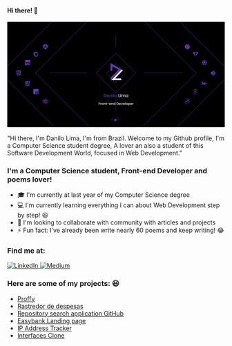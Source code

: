 #### Hi there! :wave:

<img  id="imagheader" src="banner.svg">
<p>"Hi there, I'm Danilo Lima, I'm from Brazil. Welcome to my Github profile, I'm a Computer Science student degree, A lover an also a student of this Software Development World, focused in Web Development."
</p>

### I'm a Computer Science student, Front-end Developer and poems lover!

- :mortar_board: I'm currently at last year of my Computer Science degree
- :computer: I'm currently learning everything I can about Web Development step by step! :laughing:
- :open_hands: I'm looking to collaborate with community with
  articles and projects
- :zap: Fun fact: I've already been write nearly 60 poems and keep writing! :joy:

### Find me at:

<a href="https://www.linkedin.com/in/danilolma/" rel="nofollow">
	<img src="https://camo.githubusercontent.com/0271c9f903c82d91b19ebd8458901d7c61ce1528/68747470733a2f2f696d672e736869656c64732e696f2f62616467652f4c696e6b6564496e2d2532333030373742352e7376673f267374796c653d666c61742d737175617265266c6f676f3d6c696e6b6564696e266c6f676f436f6c6f723d7768697465" alt="LinkedIn" data-canonical-src="https://img.shields.io/badge/LinkedIn-%230077B5.svg?&amp;style=flat-square&amp;logo=linkedin&amp;logoColor=white" style="max-width:100%;">
</a>

<a href="https://danlima-dev.medium.com/" rel="nofollow">
	<img src="https://camo.githubusercontent.com/5b133451a151a26231268741caa939ddd33d1e24/68747470733a2f2f696d672e736869656c64732e696f2f62616467652f6d656469756d2d626c61636b3f267374796c653d666c61742d737175617265266c6f676f3d6d656469756d266c6f676f436f6c6f723d7768697465" alt="Medium" data-canonical-src="https://img.shields.io/badge/medium-black?&amp;style=flat-square&amp;logo=medium&amp;logoColor=white" style="max-width:100%;">
</a>

<br />

### Here are some of my projects: :laughing:

- [Proffy](https://github.com/DaniloLima122/Proffy)
- [Rastredor de despesas](https://github.com/DaniloLima122/rastreador-de-despesas)
- [Repository search application GitHub](https://github.com/DaniloLima122/repos-github-ReactJS)
- [Easybank Landing page](https://github.com/DaniloLima122/easybank-landingpage)
- [IP Address Tracker](https://github.com/DaniloLima122/ip-address-tracker)
- [Interfaces Clone](https://github.com/DaniloLima122/interfaces-clone)

<br />
<br />
